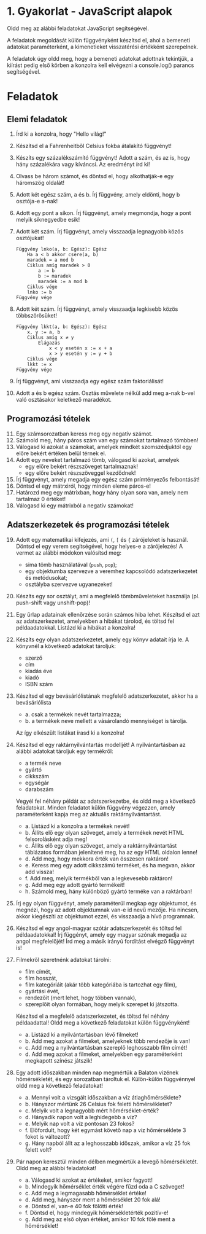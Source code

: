 # 1. Gyakorlat - JavaScript alapok

Oldd meg az alábbi feladatokat JavaScript segítségével.

A feladatok megoldását külön függvényként készítsd el, ahol a bemeneti adatokat paraméterként, a kimenetieket visszatérési értékként szerepelnek.

A feladatok úgy oldd meg, hogy a bemeneti adatokat adottnak tekintjük, a kiírást pedig első körben a konzolra kell elvégezni a console.log() parancs segítségével.

# Feladatok
## Elemi feladatok
1. Írd ki a konzolra, hogy "Hello világ!"
2. Készítsd el a Fahrenheitből Celsius fokba átalakító függvényt!
3. Készíts egy százalékszámító függvényt! Adott a szám, és az is, hogy hány százalékára vagy kíváncsi. Az eredményt írd ki!
4. Olvass be három számot, és döntsd el, hogy alkothatják-e egy háromszög oldalát!
5. Adott két egész szám, a és b. Írj függvény, amely eldönti, hogy b osztója-e a-nak!
6. Adott egy pont a síkon. Írj függvényt, amely megmondja, hogy a pont melyik síknegyedbe esik!

7. Adott két szám. Írj függvényt, amely visszaadja legnagyobb közös osztójukat!
    ```
    Függvény lnko(a, b: Egész): Egész 
        Ha a < b akkor csere(a, b)
        maradek = a mod b
        Ciklus amíg maradek > 0
            a := b
            b := maradek
            maradek := a mod b
        Ciklus vége
        lnko := b
    Függvény vége
    ```
8. Adott két szám. Írj függvényt, amely visszaadja legkisebb közös többszörösüket!
    ```
    Függvény lkkt(a, b: Egész): Egész 
        x, y := a, b
        Ciklus amíg x ≠ y
            Elágazás
                x < y esetén x := x + a
                x > y esetén y := y + b
        Ciklus vége
        lkkt := x
    Függvény vége
    ```
9. Írj függvényt, ami visszaadja egy egész szám faktoriálisát!
10. Adott a és b egész szám. Osztás művelete nélkül add meg a-nak b-vel való osztásakor keletkező maradékot.

## Programozási tételek

11. Egy számsorozatban keress meg egy negatív számot.
12. Számold meg, hány páros szám van egy számokat tartalmazó tömbben!
13. Válogasd ki azokat a számokat, amelyek mindkét szomszédjuktól egy előre bekért értéken belül térnek el.
14. Adott egy neveket tartalmazó tömb, válogasd ki azokat, amelyek
    - egy előre bekért részszöveget tartalmaznak!
    - egy előre bekért részszöveggel kezdődnek!
15. Írj függvényt, amely megadja egy egész szám prímtényezős felbontását!
16. Döntsd el egy mátrxiról, hogy minden eleme páros-e!
17. Határozd meg egy mátrixban, hogy hány olyan sora van, amely nem tartalmaz 0 értéket!
18. Válogasd ki egy mátrixból a negatív számokat!

## Adatszerkezetek és programozási tételek

19. Adott egy matematikai kifejezés, ami `(`, `[` és `{` zárójeleket is használ. Döntsd el egy verem segítségével, hogy helyes-e a zárójelezés! A vermet az alábbi módokon valósítsd meg:
    - sima tömb használatával (`push`, `pop`);
    - egy objektumba szervezve a veremhez kapcsolódó adatszerkezetet és metódusokat;
    - osztályba szervezve ugyanezeket!
20. Készíts egy sor osztályt, ami a megfelelő tömbműveleteket használja (pl. push-shift vagy unshift-pop)!
21. Egy űrlap adatainak ellenőrzése során számos hiba lehet. Készítsd el azt az adatszerkezetet, amelyekben a hibákat tárolod, és töltsd fel példaadatokkal. Listázd ki a hibákat a konzolra!
22. Készíts egy olyan adatszerkezetet, amely egy könyv adatait írja le. A könyvnél a következő adatokat tároljuk:
    - szerző
    - cím
    - kiadás éve
    - kiadó
    - ISBN szám
23. Készítsd el egy bevásárlólistának megfelelő adatszerkezetet, akkor ha a bevásárlólista
    - a. csak a termékek nevét tartalmazza;
    - b. a termékek neve mellett a vásárolandó mennyiséget is tárolja.

    Az így elkészült listákat írasd ki a konzolra!
24. Készítsd el egy raktárnyilvántartás modelljét! A nyilvántartásban az alábbi adatokat tároljuk egy termékről:
    - a termék neve
    - gyártó
    - cikkszám
    - egységár
    - darabszám

    Vegyél fel néhány példát az adatszerkezetbe, és oldd meg a következő feladatokat. Minden feladatot külön függvény végezzen, amely paraméterként kapja meg az aktuális raktárnyilvántartást.

    - a. Listázd ki a konzolra a termékek nevét!
    - b. Állíts elő egy olyan szöveget, amely a termékek nevét HTML felsorolásként adja meg!
    - c. Állíts elő egy olyan szöveget, amely a raktárnyilvántartást táblázatos formában jelenítené meg, ha az egy HTML oldalon lenne!
    - d. Add meg, hogy mekkora érték van összesen raktáron!
    - e. Keress meg egy adott cikkszámú terméket, és ha megvan, akkor add vissza!
    - f. Add meg, melyik termékből van a legkevesebb raktáron!
    - g. Add meg egy adott gyártó termékeit!
    - h. Számold meg, hány különböző gyártó terméke van a raktárban!
25. Írj egy olyan függvényt, amely paraméterül megkap egy objektumot, és megnézi, hogy az adott objektumnak van-e id nevű mezője. Ha nincsen, akkor kiegészíti az objektumot ezzel, és visszaadja a hívó programnak.
26. Készítsd el egy angol-magyar szótár adatszerkezetét és töltsd fel példaadatokkal! Írj függényt, amely egy magyar szónak megadja az angol megfelelőjét! Írd meg a másik irányú fordítást elvégző függvényt is!
27. Filmekről szeretnénk adatokat tárolni:
    - film címét,
    - film hosszát,
    - film kategóriáit (akár több kategóriába is tartozhat egy film),
    - gyártási évét,
    - rendezőit (mert lehet, hogy többen vannak),
    - szereplőit olyan formában, hogy melyik szerepet ki játszotta.
    
    Készítsd el a megfelelő adatszerkezetet, és töltsd fel néhány példaadattal! Oldd meg a következő feladatokat külön függvényként!

    - a. Listázd ki a nyilvántartásban lévő filmeket!
    - b. Add meg azokat a filmeket, amelyeknek több rendezője is van!
    - c. Add meg a nyilvántartásban szereplő leghosszabb film címét!
    - d. Add meg azokat a filmeket, amelyekben egy paraméterként megkapott színész játszik!

28. Egy adott időszakban minden nap megmértük a Balaton vizének hőmérsékletét, és egy sorozatban tároltuk el. Külön-külön függvénnyel oldd meg a következő feladatokat!
    - a. Mennyi volt a vizsgált időszakban a víz átlaghőmérséklete?
    - b. Hányszor mértünk 26 Celsius fok feletti hőmérsékletet?
    - c. Melyik volt a legnagyobb mért hőmérséklet-érték?
    - d. Hányadik napon volt a leghidegebb a víz?
    - e. Melyik nap volt a víz pontosan 23 fokos?
    - f. Előfordult, hogy két egymást követő nap a víz hőmérséklete 3 fokot is változott?
    - g. Hány napból állt az a leghosszabb időszak, amikor a víz 25 fok felett volt?
29. Pár napon keresztül minden délben megmértük a levegő hőmérsékletét. Oldd meg az alábbi feladatokat!
    - a. Válogasd ki azokat az értékeket, amikor fagyott!
    - b. Mindegyik hőmérséklet érték végére fűzd oda a C szöveget!
    - c. Add meg a legmagasabb hőmérséklet értéke!
    - d. Add meg, hányszor ment a hőmérséklet 20 fok alá!
    - e. Döntsd el, van-e 40 fok fölötti érték!
    - f. Döntsd el, hogy mindegyik hőmérsékletérték pozitív-e!
    - g. Add meg az első olyan értéket, amikor 10 fok fölé ment a hőmérséklet!